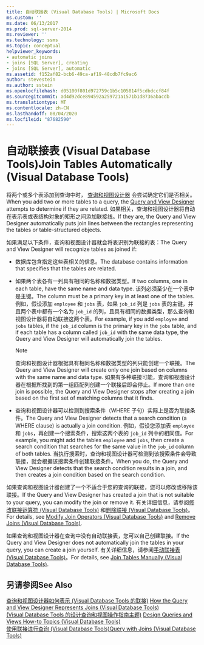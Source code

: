```yaml
---
title: 自动联接表 (Visual Database Tools) | Microsoft Docs
ms.custom: ''
ms.date: 06/13/2017
ms.prod: sql-server-2014
ms.reviewer: ''
ms.technology: ssms
ms.topic: conceptual
helpviewer_keywords:
- automatic joins
- joins [SQL Server], creating
- joins [SQL Server], automatic
ms.assetid: f152af82-bcb6-49ca-af19-48cdb7fc9ac6
author: stevestein
ms.author: sstein
ms.openlocfilehash: d05100f801d972759c1b5c105814f5cdbdccf84f
ms.sourcegitcommit: ad4d92dce894592a259721a1571b1d8736abacdb
ms.translationtype: MT
ms.contentlocale: zh-CN
ms.lasthandoff: 08/04/2020
ms.locfileid: "87682590"
---
```

# <a name="join-tables-automatically-visual-database-tools"></a><span data-ttu-id="c2935-102">自动联接表 (Visual Database Tools)</span><span class="sxs-lookup"><span data-stu-id="c2935-102">Join Tables Automatically (Visual Database Tools)</span></span>
  <span data-ttu-id="c2935-103">将两个或多个表添加到查询中时， [查询和视图设计器](visual-database-tools.md) 会尝试确定它们是否相关。</span><span class="sxs-lookup"><span data-stu-id="c2935-103">When you add two or more tables to a query, the [Query and View Designer](visual-database-tools.md) attempts to determine if they are related.</span></span> <span data-ttu-id="c2935-104">如果相关，查询和视图设计器将自动在表示表或表结构对象的矩形之间添加联接线。</span><span class="sxs-lookup"><span data-stu-id="c2935-104">If they are, the Query and View Designer automatically puts join lines between the rectangles representing the tables or table-structured objects.</span></span>  
  
 <span data-ttu-id="c2935-105">如果满足以下条件，查询和视图设计器就会将表识别为联接的表：</span><span class="sxs-lookup"><span data-stu-id="c2935-105">The Query and View Designer will recognize tables as joined if:</span></span>  
  
-   <span data-ttu-id="c2935-106">数据库包含指定这些表相关的信息。</span><span class="sxs-lookup"><span data-stu-id="c2935-106">The database contains information that specifies that the tables are related.</span></span>  
  
-   <span data-ttu-id="c2935-107">如果两个表各有一列具有相同的名称和数据类型。</span><span class="sxs-lookup"><span data-stu-id="c2935-107">If two columns, one in each table, have the same name and data type.</span></span> <span data-ttu-id="c2935-108">该列必须至少在一个表中是主键。</span><span class="sxs-lookup"><span data-stu-id="c2935-108">The column must be a primary key in at least one of the tables.</span></span> <span data-ttu-id="c2935-109">例如，假设添加 `employee` 和 `jobs` 表，如果 `job_id` 列是 `jobs` 表的主键，并且两个表中都有一个名为 `job_id` 的列，且具有相同的数据类型，那么查询和视图设计器将自动联接这两个表。</span><span class="sxs-lookup"><span data-stu-id="c2935-109">For example, if you add `employee` and `jobs` tables, if the `job_id` column is the primary key in the `jobs` table, and if each table has a column called `job_id` with the same data type, the Query and View Designer will automatically join the tables.</span></span>  
  
    > [!NOTE]  
    >  <span data-ttu-id="c2935-110">查询和视图设计器根据具有相同名称和数据类型的列只能创建一个联接。</span><span class="sxs-lookup"><span data-stu-id="c2935-110">The Query and View Designer will create only one join based on columns with the same name and data type.</span></span> <span data-ttu-id="c2935-111">如果有多种联接可能，查询和视图设计器在根据所找到的第一组匹配列创建一个联接后即会停止。</span><span class="sxs-lookup"><span data-stu-id="c2935-111">If more than one join is possible, the Query and View Designer stops after creating a join based on the first set of matching columns that it finds.</span></span>  
  
-   <span data-ttu-id="c2935-112">查询和视图设计器可以检测到搜索条件（WHERE 子句）实际上是否为联接条件。</span><span class="sxs-lookup"><span data-stu-id="c2935-112">The Query and View Designer detects that a search condition (a WHERE clause) is actually a join condition.</span></span> <span data-ttu-id="c2935-113">例如，假设您添加表 `employee` 和 `jobs`，再创建一个搜索条件，搜索这两个表的 `job_id` 列中的相同值。</span><span class="sxs-lookup"><span data-stu-id="c2935-113">For example, you might add the tables `employee` and `jobs`, then create a search condition that searches for the same value in the `job_id` column of both tables.</span></span> <span data-ttu-id="c2935-114">当执行搜索时，查询和视图设计器可检测到该搜索条件会导致联接，就会根据该搜索条件创建联接条件。</span><span class="sxs-lookup"><span data-stu-id="c2935-114">When you do, the Query and View Designer detects that the search condition results in a join, and then creates a join condition based on the search condition.</span></span>  
  
 <span data-ttu-id="c2935-115">如果查询和视图设计器创建了一个不适合于您的查询的联接，您可以修改或移除该联接。</span><span class="sxs-lookup"><span data-stu-id="c2935-115">If the Query and View Designer has created a join that is not suitable to your query, you can modify the join or remove it.</span></span> <span data-ttu-id="c2935-116">有关详细信息，请参阅[修改联接运算符 (Visual Database Tools)](modify-join-operators-visual-database-tools.md) 和[删除联接 (Visual Database Tools)](remove-joins-visual-database-tools.md)。</span><span class="sxs-lookup"><span data-stu-id="c2935-116">For details, see [Modify Join Operators &#40;Visual Database Tools&#41;](modify-join-operators-visual-database-tools.md) and [Remove Joins &#40;Visual Database Tools&#41;](remove-joins-visual-database-tools.md).</span></span>  
  
 <span data-ttu-id="c2935-117">如果查询和视图设计器在查询中没有自动联接表，您可以自己创建联接。</span><span class="sxs-lookup"><span data-stu-id="c2935-117">If the Query and View Designer does not automatically join the tables in your query, you can create a join yourself.</span></span> <span data-ttu-id="c2935-118">有关详细信息，请参阅[手动联接表 (Visual Database Tools)](join-tables-manually-visual-database-tools.md)。</span><span class="sxs-lookup"><span data-stu-id="c2935-118">For details, see [Join Tables Manually &#40;Visual Database Tools&#41;](join-tables-manually-visual-database-tools.md).</span></span>  
  
## <a name="see-also"></a><span data-ttu-id="c2935-119">另请参阅</span><span class="sxs-lookup"><span data-stu-id="c2935-119">See Also</span></span>  
 <span data-ttu-id="c2935-120">[查询和视图设计器如何表示 &#40;Visual Database Tools 的联接&#41;](how-the-query-and-view-designer-represents-joins-visual-database-tools.md) </span><span class="sxs-lookup"><span data-stu-id="c2935-120">[How the Query and View Designer Represents Joins &#40;Visual Database Tools&#41;](how-the-query-and-view-designer-represents-joins-visual-database-tools.md) </span></span>  
 <span data-ttu-id="c2935-121">[&#40;Visual Database Tools 的设计查询和视图操作指南主题&#41;](design-queries-and-views-how-to-topics-visual-database-tools.md) </span><span class="sxs-lookup"><span data-stu-id="c2935-121">[Design Queries and Views How-to Topics &#40;Visual Database Tools&#41;](design-queries-and-views-how-to-topics-visual-database-tools.md) </span></span>  
 [<span data-ttu-id="c2935-122">使用联接进行查询 (Visual Database Tools)</span><span class="sxs-lookup"><span data-stu-id="c2935-122">Query with Joins &#40;Visual Database Tools&#41;</span></span>](query-with-joins-visual-database-tools.md)  
  
  

